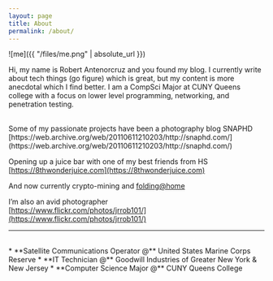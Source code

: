 ```yaml
---
layout: page
title: About
permalink: /about/
---
```


![me]({{ "/files/me.png" | absolute_url }})<br/>

Hi, my name is Robert Antenorcruz and you found my blog. I currently write about tech things (go figure) which is great, but my content is more anecdotal which I find better. I am a CompSci Major at CUNY Queens college with a focus on lower level programming, networking, and penetration testing.

<br/>
Some of my passionate projects have been a photography blog SNAPHD<br/>
[https://web.archive.org/web/20110611210203/http://snaphd.com/](https://web.archive.org/web/20110611210203/http://snaphd.com/)

Opening up a juice bar with one of my best friends from HS<br/>
[https://8thwonderjuice.com](https://8thwonderjuice.com)

And now currently crypto-mining and [folding@home](https://foldingathome.org/)

I’m also an avid photographer<br/>
[https://www.flickr.com/photos/jrrob101/](https://www.flickr.com/photos/jrrob101/)



---
<br/>
* **Satellite Communications Operator @** United States Marine Corps Reserve
* **IT Technician @** Goodwill Industries of Greater New York & New Jersey
* **Computer Science Major @** CUNY Queens College


